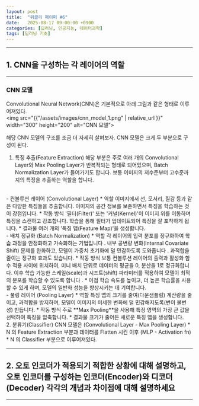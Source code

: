 ```yaml
---
layout: post
title:  "위클리 페이퍼 #6"
date:   2025-08-17 09:00:00 +0900
categories: [딥러닝, 인공지능, 데이터과학]
tags: [딥러닝 기초]
---
```

---
## 1. CNN을 구성하는 각 레이어의 역할
---

### CNN 모델
Convolutional Neural Network(CNN)은 기본적으로 아래 그림과 같은 형태로 이루어져있다.
<br>
<img src="{{"/assets/images/cnn_model_1.png" | relative_url }}" width="300" height="200" alt="CNN 모델">

해당 CNN 모델의 구조를 조금 더 자세히 살펴보자. CNN 모델은 크게 두 부분으로 구성이 된다.
1. 특징 추출(Feature Extraction)
해당 부분은 주로 여러 개의 Convolutional Layer와 Max Pooling Layer가 반복적되는 형태로 되어있으며, Batch Normalization Layer가 들어가기도 합니다.
보통 이미지의 저수준부터 고수준까지의 특징을 추출하는 역할을 합니다.
<br>
- 컨볼루션 레이어 (Convolutional Layer)
  * 역할 
  이미지에서 선, 모서리, 질감 등과 같은 다양한 특징들을 추출합니다. 이미지의 공간 정보를 보존하면서 특징을 학습하는 것이 강점입니다.
  * 작동 방식
  '필터(Filter)' 또는 '커널(Kernel)'이 이미지 위를 이동하며 특징을 스캔하고 강조합니다. 학습을 통해 필터가 업데이트되어 특징을 잘 포착하게 됩니다.
  * 결과물
  여러 개의 '특징 맵(Feature Map)'을 생성합니다.
<br>
- 배치 정규화 (Batch Normalization)
  * 역할
  각 레이어의 입력 분포를 정규화하여 학습 과정을 안정화하고 가속화하는 기법입니다 . 내부 공변량 변화(Internal Covariate Shift) 문제를 완화하고, 모델이 가중치 초기화에 덜 민감하도록 도와줍니다 . 과적합을 줄이는 정규화 효과도 있습니다.
  * 작동 방식
  보통 컨볼루션 레이어의 출력과 활성화 함수 적용 사이에 위치하여, 미니 배치 단위로 데이터의 평균을 0, 분산을 1로 정규화합니다. 이후 학습 가능한 스케일(scale)과 시프트(shift) 파라미터를 적용하여 모델이 최적의 분포를 학습할 수 있도록 합니다  .
  * 이점
  학습 속도를 높이고, 더 높은 학습률을 사용할 수 있게 하며, 모델의 일반화 성능을 향상시키는 데 기여합니다.
<br>
- 풀링 레이어 (Pooling Layer)
  * 역할
  특징 맵의 크기를 줄여(다운샘플링) 계산량을 줄이고, 과적합을 방지하며, 모델이 이미지의 미세한 변화에 덜 민감해지도록(변이 불변성) 만듭니다.
  * 작동 방식 
  주로 **Max Pooling**을 사용해 특정 영역의 가장 큰 값을 선택하여 특징을 압축합니다.
  * 결과물
  크기가 줄어든 새로운 특징 맵을 생성합니다.
  <br>
2. 분류기(Classifier)
CNN 모델은 (Convolutional Layer - Max Pooling Layer) * N 의 Feature Extraction 부분과 데이터를 Flatten 시킨 이후 (MLP - Activation fn) * N 의 Classifier 부분으로 이루어져있다.


---
## 2. 오토 인코더가 적용되기 적합한 상황에 대해 설명하고, 오토 인코더를 구성하는 인코더(Encoder)와 디코더(Decoder) 각각의 개념과 차이점에 대해 설명하세요
---